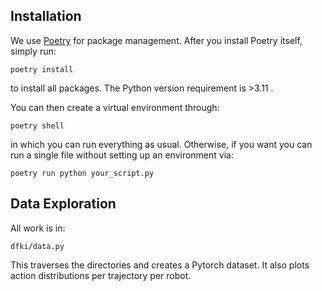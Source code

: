 ## Installation
We use [Poetry](https://python-poetry.org/) for package management. After you install Poetry itself, simply run:
```
poetry install
```
to install all packages. The Python version requirement is >3.11 .


You can then create a virtual environment through:
```
poetry shell
```
in which you can run everything as usual. Otherwise, if you want you can run a single file without setting up an environment via:
```
poetry run python your_script.py
```

## Data Exploration
All work is in: 
```
dfki/data.py
```
This traverses the directories and creates a Pytorch dataset. It also plots action distributions per trajectory per robot.